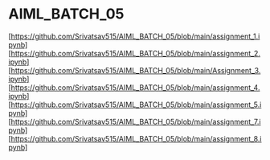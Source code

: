 # AIML_BATCH_05
[https://github.com/Srivatsav515/AIML_BATCH_05/blob/main/assignment_1.ipynb]
[https://github.com/Srivatsav515/AIML_BATCH_05/blob/main/assignment_2.ipynb]
[https://github.com/Srivatsav515/AIML_BATCH_05/blob/main/Assignment_3.ipynb]
[https://github.com/Srivatsav515/AIML_BATCH_05/blob/main/assignment_4.ipynb]
[https://github.com/Srivatsav515/AIML_BATCH_05/blob/main/assignment_5.ipynb]
[https://github.com/Srivatsav515/AIML_BATCH_05/blob/main/assignment_7.ipynb]
[https://github.com/Srivatsav515/AIML_BATCH_05/blob/main/assignment_8.ipynb]
